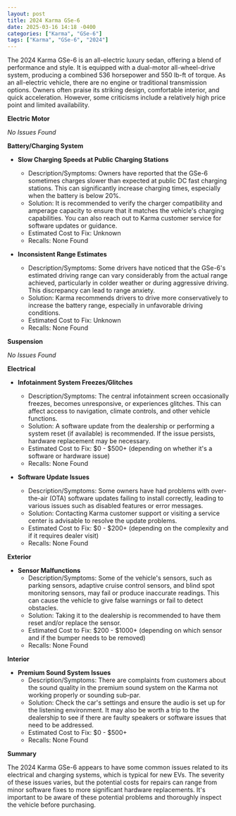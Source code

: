 ```yaml
---
layout: post
title: 2024 Karma GSe-6
date: 2025-03-16 14:18 -0400
categories: ["Karma", "GSe-6"]
tags: ["Karma", "GSe-6", "2024"]
---
```

The 2024 Karma GSe-6 is an all-electric luxury sedan, offering a blend of performance and style. It is equipped with a dual-motor all-wheel-drive system, producing a combined 536 horsepower and 550 lb-ft of torque. As an all-electric vehicle, there are no engine or traditional transmission options. Owners often praise its striking design, comfortable interior, and quick acceleration. However, some criticisms include a relatively high price point and limited availability.

**Electric Motor**

*No Issues Found*

**Battery/Charging System**

* **Slow Charging Speeds at Public Charging Stations**
    * Description/Symptoms: Owners have reported that the GSe-6 sometimes charges slower than expected at public DC fast charging stations. This can significantly increase charging times, especially when the battery is below 20%.
    * Solution: It is recommended to verify the charger compatibility and amperage capacity to ensure that it matches the vehicle's charging capabilities. You can also reach out to Karma customer service for software updates or guidance.
    * Estimated Cost to Fix: Unknown
    * Recalls: None Found

* **Inconsistent Range Estimates**
    * Description/Symptoms: Some drivers have noticed that the GSe-6's estimated driving range can vary considerably from the actual range achieved, particularly in colder weather or during aggressive driving. This discrepancy can lead to range anxiety.
    * Solution: Karma recommends drivers to drive more conservatively to increase the battery range, especially in unfavorable driving conditions.
    * Estimated Cost to Fix: Unknown
    * Recalls: None Found

**Suspension**

*No Issues Found*

**Electrical**

* **Infotainment System Freezes/Glitches**
    * Description/Symptoms: The central infotainment screen occasionally freezes, becomes unresponsive, or experiences glitches. This can affect access to navigation, climate controls, and other vehicle functions.
    * Solution: A software update from the dealership or performing a system reset (if available) is recommended. If the issue persists, hardware replacement may be necessary.
    * Estimated Cost to Fix: $0 - $500+ (depending on whether it's a software or hardware issue)
    * Recalls: None Found

* **Software Update Issues**
    * Description/Symptoms: Some owners have had problems with over-the-air (OTA) software updates failing to install correctly, leading to various issues such as disabled features or error messages.
    * Solution: Contacting Karma customer support or visiting a service center is advisable to resolve the update problems.
    * Estimated Cost to Fix: $0 - $200+ (depending on the complexity and if it requires dealer visit)
    * Recalls: None Found

**Exterior**

* **Sensor Malfunctions**
    * Description/Symptoms: Some of the vehicle's sensors, such as parking sensors, adaptive cruise control sensors, and blind spot monitoring sensors, may fail or produce inaccurate readings. This can cause the vehicle to give false warnings or fail to detect obstacles.
    * Solution: Taking it to the dealership is recommended to have them reset and/or replace the sensor.
    * Estimated Cost to Fix: $200 - $1000+ (depending on which sensor and if the bumper needs to be removed)
    * Recalls: None Found

**Interior**

* **Premium Sound System Issues**
    * Description/Symptoms: There are complaints from customers about the sound quality in the premium sound system on the Karma not working properly or sounding sub-par.
    * Solution: Check the car's settings and ensure the audio is set up for the listening environment. It may also be worth a trip to the dealership to see if there are faulty speakers or software issues that need to be addressed.
    * Estimated Cost to Fix: $0 - $500+
    * Recalls: None Found

**Summary**

The 2024 Karma GSe-6 appears to have some common issues related to its electrical and charging systems, which is typical for new EVs. The severity of these issues varies, but the potential costs for repairs can range from minor software fixes to more significant hardware replacements. It's important to be aware of these potential problems and thoroughly inspect the vehicle before purchasing.

